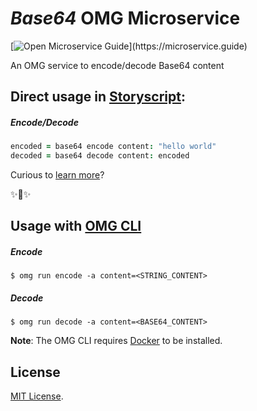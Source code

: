 # _Base64_ OMG Microservice

[![Open Microservice Guide](https://img.shields.io/badge/OMG%20Enabled-👍-green.svg?)](https://microservice.guide)

An OMG service to encode/decode Base64 content

## Direct usage in [Storyscript](https://storyscript.io/):

##### Encode/Decode
```coffee
encoded = base64 encode content: "hello world"
decoded = base64 decode content: encoded
```

Curious to [learn more](https://docs.storyscript.io/)?

✨🍰✨

## Usage with [OMG CLI](https://www.npmjs.com/package/omg)

##### Encode
```shell
$ omg run encode -a content=<STRING_CONTENT>
```
##### Decode
```shell
$ omg run decode -a content=<BASE64_CONTENT>
```

**Note**: The OMG CLI requires [Docker](https://docs.docker.com/install/) to be installed.

## License
[MIT License](https://github.com/omg-services/base64/blob/master/LICENSE).
